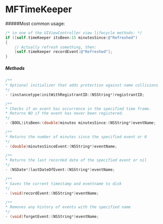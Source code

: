 MFTimeKeeper
============

#####Most common usage:

```objective-c
/* in one of the UIViewController view lifecycle methods: */
if ([self.timeKeeper itsBeen:15 minutesSince:@"Refreshed")
{
    // Actually refresh something, then:
    [self.timeKeeper recordEvent:@"Refreshed"];
}

```

##### Methods
```objective-c
/**
* Optional initializer that adds protection against name collisions 
*/
- (instancetype)initWithRegistrantID:(NSString*)registrantID;
```


```objective-c
/**
* Checks if an event has occurrence in the specified time frame.
* Returns NO if the event has never been registered.
*/
- (BOOL)itsBeen:(double)minutes minutesSince:(NSString*)eventName;
```
```objective-c
/**
* Returns the number of minutes since the specified event or 0
*/
- (double)minutesSinceEvent:(NSString*)eventName;
```
```objective-c
/**
* Returns the last recorded date of the specified event or nil
*/
- (NSDate*)lastDateOfEvent:(NSString*)eventName;
```
```objective-c
/**
* Saves the current timestamp and eventname to disk
*/
- (void)recordEvent:(NSString*)eventName;
```
```objective-c
/**
* Removes any history of events with the specified name
*/
- (void)forgetEvent:(NSString*)eventName;
```
